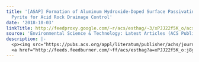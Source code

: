 ```yaml
---
title: '[ASAP] Formation of Aluminum Hydroxide-Doped Surface Passivating Layers on
  Pyrite for Acid Rock Drainage Control'
date: '2018-10-03'
linkTitle: http://feedproxy.google.com/~r/acs/esthag/~3/xPJJ22f5K_o/acs.est.8b04306
source: 'Environmental Science & Technology: Latest Articles (ACS Publications)'
description: |-
  <p><img src="https://pubs.acs.org/appl/literatum/publisher/achs/journals/content/esthag/0/esthag.ahead-of-print/acs.est.8b04306/20181003/images/medium/es-2018-04306x_0007.gif" alt="TOC Graphic"/></p><div><cite>Environmental Science & Technology</cite></div><div>DOI: 10.1021/acs.est.8b04306</div><div class="feedflare">
  <a href="http://feeds.feedburner.com/~ff/acs/esthag?a=xPJJ22f5K_o:j8ghgZbHfkU:yIl2AUoC8zA"><img src="http://feeds.feedburner.com/~ff/acs/esthag?d=yIl2AUoC8zA" border="0"></img></a>
---
```

